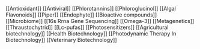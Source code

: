 [[Antioxidant]]
[[Antiviral]]
[[Phlorotannins]]
[[Phloroglucinol]]
[[Algal Flavonoids]]
[[Piper]]
[[Endophyte]]
[[Bioactive compounds]]
[[Microbiome]]
[[16s Rrna Gene Sequencing]]
[[Omega-3]]
[[Metagenetics]]
[[Thraustochytrid]]
[[Lc-pufas]]
[[Photosensitizers]]
[[Agricultural biotechnology]]
[[Health Biotechnology]]
[[Photodynamic Therapy In Biotechnology]]
[[Veterinary Biotechnology]]
